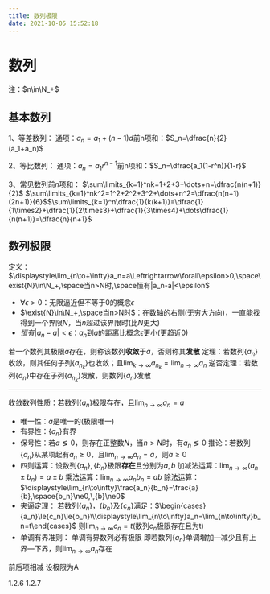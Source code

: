 ```yaml
---
title: 数列极限
date: 2021-10-05 15:52:18
---
```


<!---latex公式无中文标点，可以有中文--->
<!---紧凑公式，无空格，用{}--->
# 数列

注：$n\in\N_+$

## 基本数列

1、等差数列：
通项：$a_n=a_1+(n-1)d$​​
前n项和：$S_n=\dfrac{n}{2}(a_1+a_n)$​​

2、等比数列：
通项：$a_n=a_1r^{n-1}$​​
前n项和：$S_n=\dfrac{a_1(1-r^n)}{1-r}$​​​

3、常见数列前$n$项和：
$\sum\limits_{k=1}^nk=1+2+3+\dots+n=\dfrac{n(n+1)}{2}$
$\sum\limits_{k=1}^nk^2=1^2+2^2+3^2+\dots+n^2=\dfrac{n(n+1)(2n+1)}{6}$​​
$\sum\limits_{k=1}^n\dfrac{1}{k(k+1)}=\dfrac{1}{1\times2}+\dfrac{1}{2\times3}+\dfrac{1}{3\times4}+\dots\dfrac{1}{n(n+1)}=\dfrac{n}{n+1}$

## 数列极限

定义：$\displaystyle\lim_{n\to+\infty}a_n=a\Leftrightarrow\forall\epsilon>0,\space\exist{N}\in\N_+,\space当n>N时,\space恒有|a_n-a|<\epsilon$
- $\forall\epsilon>0$：无限逼近但不等于0的概念$\epsilon$
- $\exist{N}\in\N_+,\space当n>N时$：在数轴的右侧(无穷大方向)，一直能找得到一个界限$N$，当$n$超过该界限时(比$N$更大)
- $恒有|a_n-a|<\epsilon$：$a_n$到$a$的距离比概念$\epsilon$更小(更趋近0)

若一个数列其极限$a$存在，则称该数列**收敛**于$a$，否则称其**发散**
定理：若数列$\{a_n\}$收敛，则其任何子列$\{a_{n_k}\}$也收敛；且$\displaystyle\lim_{k\to\infty}a_{n_k}=\lim_{n\to\infty}a_n$
逆否定理：若数列$\{a_n\}$中存在子列$\{a_{n_k}\}$发散，则数列$\{a_n\}$发散

---

收敛数列性质：若数列$\{a_n\}$极限存在，且$\displaystyle\lim_{n\to\infty}a_n=a$
- 唯一性：$a$是唯一的(极限唯一)
- 有界性：$\{a_n\}$​有界
- 保号性：若$a\lessgtr0$，则存在正整数$N$，当$n>N$时，有$a_n\lessgtr0$
  推论：若数列$\{a_n\}$从某项起有$a_n\ge0$，且$\displaystyle\lim_{n\to\infty}a_n=a$，则$a\ge0$
- 四则运算：设数列$\{a_n\},\{b_n\}$极限**存在**且分别为$a,b$
  加减法运算：$\displaystyle\lim_{n\to\infty}(a_n\pm{b_n})=a\pm{b}$
  乘法运算：$\displaystyle\lim_{n\to\infty}a_nb_n=ab$
  除法运算：$\displaystyle\lim_{n\to\infty}\frac{a_n}{b_n}=\frac{a}{b},\space{b_n}\ne0,\,{b}\ne0$
- 夹逼定理：
  若数列$\{a_n\}$，$\{b_n\}$及$\{c_n\}$满足：$\begin{cases}{a_n}\le{c_n}\le{b_n}\\\displaystyle\lim_{n\to\infty}a_n=\lim_{n\to\infty}b_n=t\end{cases}$
  则$\displaystyle\lim_{n\to\infty}c_n=t$(数列${c_n}$极限存在且为t)
- 单调有界准则：
  单调有界数列必有极限
  即若数列$\{a_n\}$单调增加—减少且有上界—下界，则$\displaystyle\lim_{n\to\infty}a_n$存在

前后项相减
设极限为A

1.2.6
1.2.7